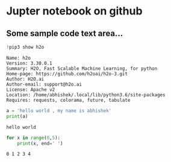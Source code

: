 # Jupter notebook on github

## Some sample code text area...


```python
!pip3 show h2o
```

    Name: h2o
    Version: 3.30.0.1
    Summary: H2O, Fast Scalable Machine Learning, for python 
    Home-page: https://github.com/h2oai/h2o-3.git
    Author: H2O.ai
    Author-email: support@h2o.ai
    License: Apache v2
    Location: /home/abhishek/.local/lib/python3.6/site-packages
    Requires: requests, colorama, future, tabulate



```python
a = 'hello world , my name is abhishek'
print(a)
```

    hello world



```python
for x in range(0,5):
    print(x, end=' ')
```

    0 1 2 3 4 


```python

```
